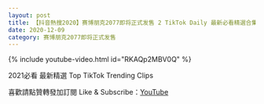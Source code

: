 ```yaml
---
layout: post
title: 【抖音熱搜2020】赛博朋克2077即将正式发售 2 TikTok Daily 最新必看精選合集2020 12 09
date: 2020-12-09
category: 赛博朋克2077即将正式发售
---
```


{% include youtube-video.html id="RKAQp2MBV0Q" %}

2021必看 最新精選 Top TikTok Trending Clips

喜歡請點贊轉發加訂閱 Like & Subscribe：[YouTube](https://www.youtube.com/channel/UCAoR7VcanIPd04uEq_GIylA/videos)

